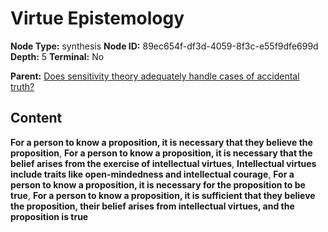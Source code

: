# Virtue Epistemology

**Node Type:** synthesis
**Node ID:** 89ec654f-df3d-4059-8f3c-e55f9dfe699d
**Depth:** 5
**Terminal:** No

**Parent:** [Does sensitivity theory adequately handle cases of accidental truth?](does-sensitivity-theory-adequately-handle-cases-of-accidental-truth-antithesis-b53f0a7c-f305-4c7c-83b9-720db5ea376b.md)

## Content

**For a person to know a proposition, it is necessary that they believe the proposition**, **For a person to know a proposition, it is necessary that the belief arises from the exercise of intellectual virtues**, **Intellectual virtues include traits like open-mindedness and intellectual courage**, **For a person to know a proposition, it is necessary for the proposition to be true**, **For a person to know a proposition, it is sufficient that they believe the proposition, their belief arises from intellectual virtues, and the proposition is true**
